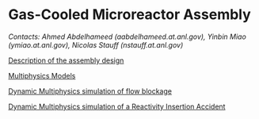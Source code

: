 # Gas-Cooled Microreactor Assembly

*Contacts: Ahmed Abdelhameed (aabdelhameed.at.anl.gov), Yinbin Miao (ymiao.at.anl.gov), Nicolas Stauff (nstauff.at.anl.gov)*

[Description of the assembly design](gcmr/GCMR_Assembly_Model_Description.md)

[Multiphysics Models](gcmr/GCMR_Multiphysics_models.md)

[Dynamic Multiphysics simulation of flow blockage](gcmr/GCMR_results_FlowBlockage.md)

[Dynamic Multiphysics simulation of a Reactivity Insertion Accident](gcmr/GCMR_results_RIA.md)
